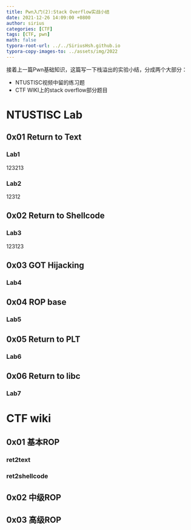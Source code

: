 ```yaml
---
title: Pwn入门(2):Stack Overflow实战小结
date: 2021-12-26 14:09:00 +0800
author: sirius
categories: [CTF]
tags: [CTF, pwn]
math: false
typora-root-url: ../../SiriusHsh.github.io
typora-copy-images-to: ../assets/img/2022
---
```


接着上一篇Pwn基础知识，这篇写一下栈溢出的实验小结，分成两个大部分：

- NTUSTISC视频中留的练习题
- CTF WIKI上的stack overflow部分题目





#  NTUSTISC Lab

## 0x01 Return to Text 

### Lab1

123213



### Lab2

12312

## 0x02 Return to Shellcode

### Lab3

123123

## 0x03 GOT Hijacking

### Lab4



## 0x04 ROP base

### Lab5



## 0x05 Return to PLT

### Lab6



## 0x06 Return to libc

### Lab7







#  CTF wiki

## 0x01 基本ROP

### ret2text



### ret2shellcode



## 0x02 中级ROP



## 0x03 高级ROP

